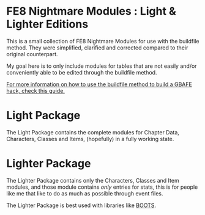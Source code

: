 # FE8 Nightmare Modules : Light & Lighter Editions
This is a small collection of FE8 Nightmare Modules for use with the buildfile method. They were simplified, clarified and corrected compared to their original counterpart.

My goal here is to only include modules for tables that are not easily and/or conveniently able to be edited through the buildfile method.

[For more information on how to use the buildfile method to build a GBAFE hack, check this guide.](https://stackedit.io/viewer#!provider=gist&gistId=084645b0690253600f4aa2a57b76a105&filename=feutv2)

# Light Package
The Light Package contains the complete modules for Chapter Data, Characters, Classes and Items, (hopefully) in a fully working state.

# Lighter Package
The Lighter Package contains only the Characters, Classes and Item modules, and those module contains *only* entries for stats, this is for people like me that like to do as much as possible through event files.

The Lighter Package is best used with libraries like [BOOTS](https://github.com/StanHash/BOOTS).
